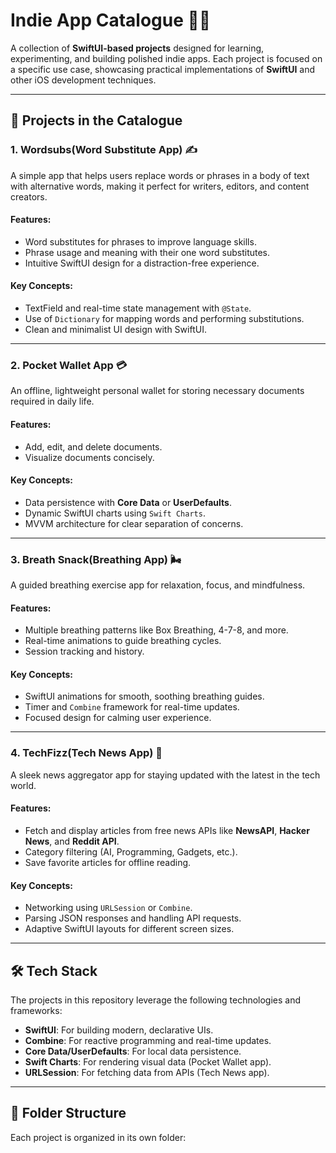 # Indie App Catalogue 📱✨  
A collection of **SwiftUI-based projects** designed for learning, experimenting, and building polished indie apps. Each project is focused on a specific use case, showcasing practical implementations of **SwiftUI** and other iOS development techniques.

--- 
 
## 🚀 Projects in the Catalogue 

### 1. **Wordsubs(Word Substitute App)** ✍️  
A simple app that helps users replace words or phrases in a body of text with alternative words, making it perfect for writers, editors, and content creators.  
 
#### Features:
- Word substitutes for phrases to improve language skills.
- Phrase usage and meaning with their one word substitutes. 
- Intuitive SwiftUI design for a distraction-free experience.

#### Key Concepts:
- TextField and real-time state management with `@State`.
- Use of `Dictionary` for mapping words and performing substitutions.
- Clean and minimalist UI design with SwiftUI.

---

### 2. **Pocket Wallet App** 💳  
An offline, lightweight personal wallet for storing necessary documents required in daily life.  

#### Features:
- Add, edit, and delete documents.
- Visualize documents concisely.

#### Key Concepts:
- Data persistence with **Core Data** or **UserDefaults**.
- Dynamic SwiftUI charts using `Swift Charts`.
- MVVM architecture for clear separation of concerns.

---

### 3. **Breath Snack(Breathing App)** 🌬️  
A guided breathing exercise app for relaxation, focus, and mindfulness.  

#### Features:
- Multiple breathing patterns like Box Breathing, 4-7-8, and more.
- Real-time animations to guide breathing cycles.
- Session tracking and history.

#### Key Concepts:
- SwiftUI animations for smooth, soothing breathing guides.
- Timer and `Combine` framework for real-time updates.
- Focused design for calming user experience.

---

### 4. **TechFizz(Tech News App)** 📰  
A sleek news aggregator app for staying updated with the latest in the tech world.  

#### Features:
- Fetch and display articles from free news APIs like **NewsAPI**, **Hacker News**, and **Reddit API**.
- Category filtering (AI, Programming, Gadgets, etc.).
- Save favorite articles for offline reading.

#### Key Concepts:
- Networking using `URLSession` or `Combine`.
- Parsing JSON responses and handling API requests.
- Adaptive SwiftUI layouts for different screen sizes.

---

## 🛠️ Tech Stack
The projects in this repository leverage the following technologies and frameworks:
- **SwiftUI**: For building modern, declarative UIs.
- **Combine**: For reactive programming and real-time updates.
- **Core Data/UserDefaults**: For local data persistence.
- **Swift Charts**: For rendering visual data (Pocket Wallet app).
- **URLSession**: For fetching data from APIs (Tech News app).

---

## 📂 Folder Structure
Each project is organized in its own folder:
